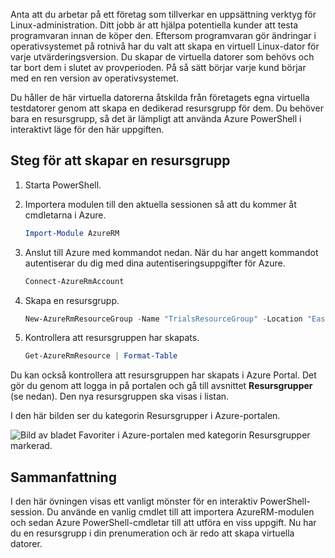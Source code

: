 Anta att du arbetar på ett företag som tillverkar en uppsättning verktyg för Linux-administration. Ditt jobb är att hjälpa potentiella kunder att testa programvaran innan de köper den. Eftersom programvaran gör ändringar i operativsystemet på rotnivå har du valt att skapa en virtuell Linux-dator för varje utvärderingsversion. Du skapar de virtuella datorer som behövs och tar bort dem i slutet av provperioden. På så sätt börjar varje kund börjar med en ren version av operativsystemet. 

Du håller de här virtuella datorerna åtskilda från företagets egna virtuella testdatorer genom att skapa en dedikerad resursgrupp för dem. Du behöver bara en resursgrupp, så det är lämpligt att använda Azure PowerShell i interaktivt läge för den här uppgiften.

## <a name="steps-to-create-a-resource-group"></a>Steg för att skapar en resursgrupp

1. Starta PowerShell.

1. Importera modulen till den aktuella sessionen så att du kommer åt cmdletarna i Azure.

   ```powershell
   Import-Module AzureRM
   ```

1. Anslut till Azure med kommandot nedan. När du har angett kommandot autentiserar du dig med dina autentiseringsuppgifter för Azure.

   ```powershell
   Connect-AzureRmAccount
   ```

1. Skapa en resursgrupp.

    ```powershell
    New-AzureRmResourceGroup -Name "TrialsResourceGroup" -Location "East US"
    ```

1. Kontrollera att resursgruppen har skapats.

    ```powershell
    Get-AzureRmResource | Format-Table
    ```
Du kan också kontrollera att resursgruppen har skapats i Azure Portal. Det gör du genom att logga in på portalen och gå till avsnittet **Resursgrupper** (se nedan). Den nya resursgruppen ska visas i listan.

I den här bilden ser du kategorin Resursgrupper i Azure-portalen.

![Bild av bladet Favoriter i Azure-portalen med kategorin Resursgrupper markerad.](../media/6-listing-resource-groups.png)

## <a name="summary"></a>Sammanfattning
I den här övningen visas ett vanligt mönster för en interaktiv PowerShell-session. Du använde en vanlig cmdlet till att importera AzureRM-modulen och sedan Azure PowerShell-cmdletar till att utföra en viss uppgift. Nu har du en resursgrupp i din prenumeration och är redo att skapa virtuella datorer.